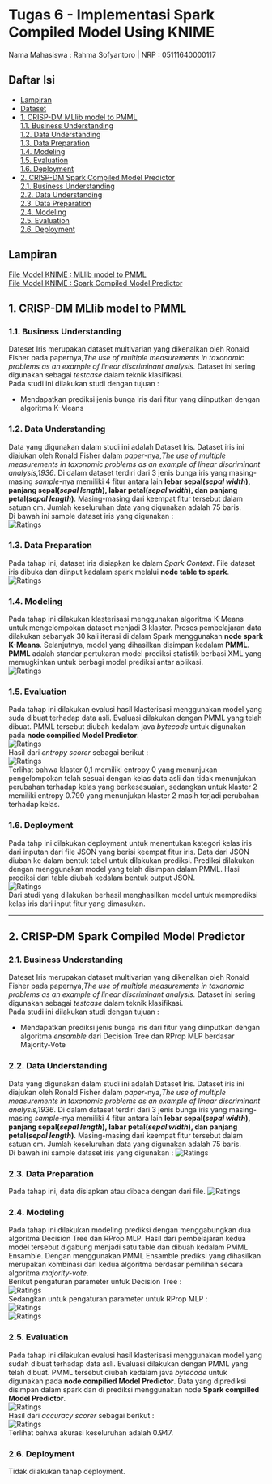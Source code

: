 # Tugas 6 - Implementasi Spark Compiled Model Using KNIME
Nama Mahasiswa : Rahma Sofyantoro | NRP : 05111640000117  

## Daftar Isi  
- [Lampiran](#Lampiran)   
- [Dataset](#Dataset)   
- [1. CRISP-DM MLlib model to PMML](#1-CRISP-DM-MLlib-model-to-PMML)   
      [1.1. Business Understanding](#11-business-understanding)   
      [1.2. Data Understanding](#12-data-understanding)   
      [1.3. Data Preparation](#13-data-preparation)   
      [1.4. Modeling](#14-modeling)   
      [1.5. Evaluation](#15-evaluation)   
      [1.6. Deployment](#16-deployment)   
- [2. CRISP-DM Spark Compiled Model Predictor](#2-CRISP-DM-Spark-Compiled-Model-Predictor)   
      [2.1. Business Understanding](#21-business-understanding)   
      [2.2. Data Understanding](#22-data-understanding)   
      [2.3. Data Preparation](#23-data-preparation)   
      [2.4. Modeling](#24-modeling)   
      [2.5. Evaluation](#25-evaluation)   
      [2.6. Deployment](#26-deployment)   

## Lampiran
[File Model KNIME : MLlib model to PMML](https://hub.knime.com/knime/spaces/Examples/latest/10_Big_Data/02_Spark_Executor/02_Mass_Learning_Event_Prediction_MLlib_to_PMML)   
[File Model KNIME : Spark Compiled Model Predictor](https://hub.knime.com/knime/spaces/Examples/latest/10_Big_Data/02_Spark_Executor/03_PMML_to_Spark_Comprehensive_Mode_Learning_Mass_Prediction)

## 1. CRISP-DM MLlib model to PMML
### 1.1. Business Understanding
Dateset Iris merupakan dataset multivarian yang dikenalkan oleh Ronald Fisher pada papernya,*The use of multiple measurements in taxonomic problems as an example of linear discriminant analysis.* Dataset ini sering digunakan sebagai *testcase* dalam teknik klasifikasi.   
Pada studi ini dilakukan studi dengan tujuan :
- Mendapatkan prediksi jenis bunga iris dari fitur yang diinputkan dengan algoritma K-Means   

### 1.2. Data Understanding
Data yang digunakan dalam studi ini adalah Dataset Iris. Dataset iris ini diajukan oleh Ronald Fisher dalam *paper*-nya,*The use of multiple measurements in taxonomic problems as an example of linear discriminant analysis,1936*. Di dalam dataset terdiri dari 3 jenis bunga iris yang masing-masing *sample*-nya memiliki 4 fitur antara lain **lebar sepal(*sepal width*), panjang sepal(*sepal length*), labar petal(*sepal width*), dan panjang petal(*sepal length*)**. Masing-masing dari keempat fitur tersebut dalam satuan cm. Jumlah keseluruhan data yang digunakan adalah 75 baris.   
Di bawah ini sample dataset iris yang  digunakan :   
![Ratings](assets/dataset.JPG)   

### 1.3. Data Preparation
Pada tahap ini, dataset iris  disiapkan ke dalam *Spark Context*. File dataset iris dibuka dan diinput kadalam spark melalui **node table to spark**.   
![Ratings](assets/1.3.1.gif)   
### 1.4. Modeling
Pada tahap ini dilakukan klasterisasi menggunakan algoritma K-Means untuk mengelompokan dataset menjadi 3 klaster. Proses pembelajaran data dilakukan sebanyak 30 kali iterasi di dalam Spark menggunakan **node spark K-Means**. Selanjutnya, model yang dihasilkan  disimpan kedalam **PMML**. **PMML** adalah standar pertukaran model prediksi statistik berbasi XML yang memugkinkan untuk berbagi model prediksi antar aplikasi.   
![Ratings](assets/1.4.1.gif)   
### 1.5. Evaluation  
Pada tahap ini dilakukan evalusi hasil klasterisasi menggunakan model yang suda dibuat terhadap data asli. Evaluasi dilakukan dengan  PMML yang telah dibuat. PMML tersebut diubah kedalam java *bytecode* untuk digunakan pada **node compilied Model Predictor**.   
![Ratings](assets/1.5.1.gif)   
Hasil dari *entropy scorer* sebagai berikut :   
![Ratings](assets/1.5.2.JPG)   
Terlihat bahwa klaster 0,1 memiliki entropy 0 yang menunjukan pengelompokan telah sesuai dengan kelas data asli dan tidak menunjukan perubahan terhadap kelas yang berkesesuaian, sedangkan untuk klaster 2 memiliki entropy 0.799 yang menunjukan klaster 2 masih terjadi perubahan terhadap kelas. 
### 1.6. Deployment   
Pada tahp ini dilakukan deployment untuk menentukan kategori kelas iris dari inputan dari file JSON yang berisi keempat fitur iris. Data dari JSON  diubah ke dalam bentuk tabel untuk dilakukan prediksi. Prediksi dilakukan dengan menggunakan model yang telah disimpan dalam PMML. Hasil prediksi dari table diubah kedalam bentuk output JSON.   
![Ratings](assets/1.6.1.gif)   
Dari studi yang dilakukan berhasil menghasilkan model untuk memprediksi kelas iris dari input fitur yang dimasukan.
____

## 2. CRISP-DM Spark Compiled Model Predictor
### 2.1. Business Understanding
Dateset Iris merupakan dataset multivarian yang dikenalkan oleh Ronald Fisher pada papernya,*The use of multiple measurements in taxonomic problems as an example of linear discriminant analysis.* Dataset ini sering digunakan sebagai *testcase* dalam teknik klasifikasi.   
Pada studi ini dilakukan studi dengan tujuan :
- Mendapatkan prediksi jenis bunga iris dari fitur yang diinputkan dengan algoritma *ensamble* dari Decision Tree dan RProp MLP berdasar  Majority-Vote

### 2.2. Data Understanding
Data yang digunakan dalam studi ini adalah Dataset Iris. Dataset iris ini diajukan oleh Ronald Fisher dalam *paper*-nya,*The use of multiple measurements in taxonomic problems as an example of linear discriminant analysis,1936*. Di dalam dataset terdiri dari 3 jenis bunga iris yang masing-masing *sample*-nya memiliki 4 fitur antara lain **lebar sepal(*sepal width*), panjang sepal(*sepal length*), labar petal(*sepal width*), dan panjang petal(*sepal length*)**. Masing-masing dari keempat fitur tersebut dalam satuan cm. Jumlah keseluruhan data yang digunakan adalah 75 baris.   
Di bawah ini sample dataset iris yang  digunakan :
![Ratings](assets/dataset.JPG)   

### 2.3. Data Preparation
Pada tahap ini, data disiapkan atau dibaca dengan dari file.
![Ratings](assets/2.3.1.gif)   
### 2.4. Modeling
Pada tahap ini dilakukan modeling prediksi dengan menggabungkan dua algoritma Decision Tree dan RProp MLP. Hasil dari pembelajaran kedua model tersebut digabung menjadi satu table dan dibuah kedalam PMML Ensamble. Dengan menggunakan PMML Ensamble prediksi yang dihasilkan merupakan kombinasi dari kedua algoritma berdasar pemilihan secara algoritma *majority-vote*.   
Berikut pengaturan parameter untuk Decision Tree :   
![Ratings](assets/2.4.1.JPG)   
Sedangkan untuk pengaturan parameter untuk RProp MLP :   
![Ratings](assets/2.4.2.JPG)   
![Ratings](assets/2.4.3.gif)   
### 2.5. Evaluation  
Pada tahap ini dilakukan evalusi hasil klasterisasi menggunakan model yang sudah dibuat terhadap data asli. Evaluasi dilakukan dengan  PMML yang telah dibuat. PMML tersebut diubah kedalam java *bytecode* untuk digunakan pada **node compilied Model Predictor**. Data yang diprediksi disimpan dalam spark dan di prediksi menggunakan node **Spark compilled Model Predictor**.   
![Ratings](assets/2.5.1.gif)   
Hasil dari *accuracy scorer* sebagai berikut :   
![Ratings](assets/2.5.2.JPG)   
Terlihat bahwa akurasi keseluruhan adalah 0.947.
### 2.6. Deployment   
Tidak dilakukan tahap deployment.
